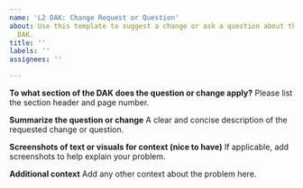 ```yaml
---
name: 'L2 DAK: Change Request or Question'
about: Use this template to suggest a change or ask a question about the VA IT L2
  DAK.
title: ''
labels: ''
assignees: ''

---
```


**To what section of the DAK does the question or change apply?**
Please list the section header and page number.

**Summarize the question or change**
A clear and concise description of the requested change or question.

**Screenshots of text or visuals for context (nice to have)**
If applicable, add screenshots to help explain your problem.

**Additional context**
Add any other context about the problem here.
